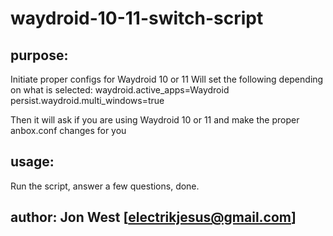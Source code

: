 # waydroid-10-11-switch-script
## purpose: 
Initiate proper configs for Waydroid 10 or 11
Will set the following depending on what is selected:
	waydroid.active_apps=Waydroid
	persist.waydroid.multi_windows=true

Then it will ask if you are using Waydroid 10 or 11 and
make the proper anbox.conf changes for you

## usage:
Run the script, answer a few questions, done.

## author: Jon West [electrikjesus@gmail.com]
